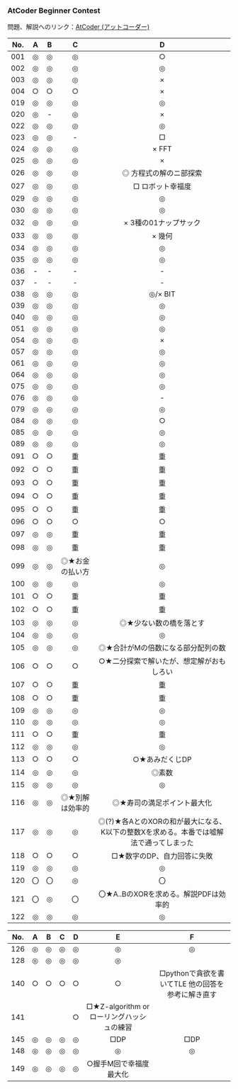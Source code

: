 ### AtCoder Beginner Contest

問題、解説へのリンク：[AtCoder (アットコーダー)](http://atcoder.jp/)

| No. | A |B |C |D |
|:---:|:-:|:-:|:-:|:-:|
| 001 |◎|◎|◎|○|
| 002 |◎|◎|◎|◎|
| 003 |◎|◎|◎|×|
| 004 |○|○|○|×|
| 019 |◎|◎|◎|◎|
| 020 |◎|-|◎|×|
| 022 |◎|◎|◎|◎|
| 023 |◎|◎|-|□|
| 024 |◎|◎|◎|× FFT|
| 025 |◎|◎|◎|×|
| 026 |◎|◎|◎|◎ 方程式の解のニ部探索|
| 027 |◎|◎|◎|□ ロボット幸福度|
| 029 |◎|◎|◎|◎|
| 030 |◎|◎|◎|◎|
| 032 |◎|◎|◎|× 3種の01ナップサック|
| 033 |◎|◎|◎|× 幾何|
| 034 |◎|◎|◎|◎|
| 035 |◎|◎|◎|◎|
| 036 |- |- |- |- |
| 037 |- |- |- |- |
| 038 |◎|◎|◎|◎/× BIT|
| 039 |◎|◎|◎|◎|
| 040 |◎|◎|◎|◎|
| 051 |◎|◎|◎|◎|
| 054 |◎|◎|◎|×|
| 057 |◎|◎|◎|◎|
| 061 |◎|◎|◎|◎|
| 064 |◎|◎|◎|◎|
| 075 |◎|◎|◎|◎|
| 076 |◎|◎|◎|- |
| 079 |◎|◎|◎|◎|
| 084 |◎|◎|◎|○|
| 085 |◎|◎|◎|◎|
| 089 |◎|◎|◎|◎|
| 091 |○|○|重|重|
| 092 |○|○|重|重|
| 093 |○|○|重|重|
| 094 |○|○|重|重|
| 095 |○|○|重|重|
| 096 |○|○|○|○|
| 097 |◎|◎|重|重|
| 098 |◎|◎|重|重|
| 099 |◎|◎|◎★お金の払い方|◎|
| 100 |◎|◎|◎|◎|
| 101 |○|○|重|重|
| 102 |○|○|重|重|
| 103 |◎|◎|◎|◎★少ない数の橋を落とす|
| 104 |◎|◎|◎|◎|
| 105 |◎|◎|◎|◎★合計がMの倍数になる部分配列の数|
| 106 |○|○|○|○★二分探索で解いたが、想定解がおもしろい|
| 107 |○|○|重|重|
| 108 |○|○|重|重|
| 109 |◎|◎|◎|◎|
| 110 |◎|◎|◎|◎|
| 111 |○|○|重|重|
| 112 |◎|◎|◎|◎|
| 113 |○|○|○|○★あみだくじDP|
| 114 |◎|◎|◎|◎素数|
| 115 |◎|◎|◎|◎|
| 116 |◎|◎|◎★別解は効率的|◎★寿司の満足ポイント最大化|
| 117 |◎|◎|◎|◎(?)★各AとのXORの和が最大になる、K以下の整数Xを求める。本番では嘘解法で通ってしまった|
| 118 |○|○|○|□★数字のDP、自力回答に失敗|
| 119 |◎|◎|◎|◎|
| 120 |〇|〇|◎|〇|
| 121 |〇|◎|〇|〇★A..BのXORを求める。解説PDFは効率的|
| 122 |◎|◎|◎|◎|

| No. | A |B |C |D |E |F |
|:---:|:-:|:-:|:-:|:-:|:-:|:-:|
| 126 |◎|◎|◎|◎|◎|◎|
| 128 |◎|◎|◎|◎|◎|  |
| 140 |○|○|○|○|○|□pythonで貪欲を書いてTLE 他の回答を参考に解き直す|
| 141 |  |  |  |○|□★Z-algorithm or ローリングハッシュの練習|  |
| 145 |◎|◎|◎|◎|□DP|□DP|
| 148 |◎|◎|◎|◎|◎|◎|
| 149 |◎|◎|◎|◎|○握手M回で幸福度最大化|  |
